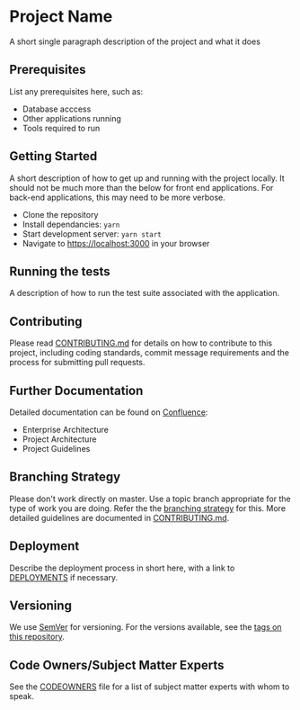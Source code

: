 # Project Name

A short single paragraph description of the project and what it does

## Prerequisites

List any prerequisites here, such as:

* Database acccess
* Other applications running
* Tools required to run

## Getting Started

A short description of how to get up and running with the project locally. It
should not be much more than the below for front end applications. For back-end
applications, this may need to be more verbose.

* Clone the repository
* Install dependancies: `yarn`
* Start development server: `yarn start`
* Navigate to <https://localhost:3000> in your browser

## Running the tests

A description of how to run the test suite associated with the application.

## Contributing

Please read [CONTRIBUTING.md][contributing] for details on how to contribute to
this project, including coding standards, commit message requirements and the
process for submitting pull requests.

## Further Documentation

Detailed documentation can be found on [Confluence][confluence]:

* Enterprise Architecture
* Project Architecture
* Project Guidelines

## Branching Strategy

Please don't work directly on master. Use a topic branch appropriate for the
type of work you are doing. Refer the the [branching strategy][branch] for this.
More detailed guidelines are documented in [CONTRIBUTING.md][contributing].

## Deployment

Describe the deployment process in short here, with a link to [DEPLOYMENTS][dep]
if necessary.

## Versioning

We use [SemVer][semver] for versioning. For the versions available, see the 
[tags on this repository][tags]. 

## Code Owners/Subject Matter Experts

See the [CODEOWNERS](codeowners) file for a list of subject matter experts with 
whom to speak.

[contributing]: https://www.github.com/${owner}/${repo-name}/blob/master/CONTRIBUTING.md
[semver]: http://semver.org/
[tags]: https://github.com/${owner}/${repo-name}/tags
[codeowners]: https://www.github.com/${owner}/${repo-name}/blob/master/.github/CODEOWNERS
[dep]: https://www.github.com/${owner}/${repo-name}/blob/master/DEPLOYMENTS.md
[confluence]: https://google.com/
[branch]: https://google.com/